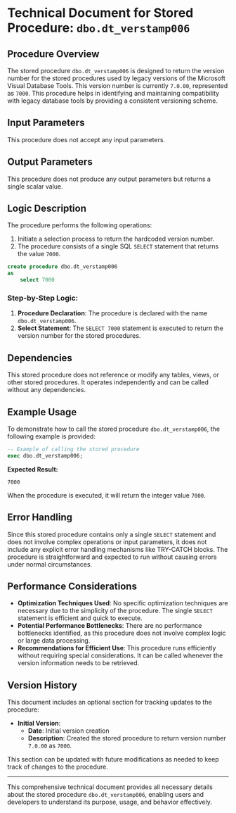 # Technical Document for Stored Procedure: `dbo.dt_verstamp006`

## Procedure Overview
The stored procedure `dbo.dt_verstamp006` is designed to return the version number for the stored procedures used by legacy versions of the Microsoft Visual Database Tools. This version number is currently `7.0.00`, represented as `7000`. This procedure helps in identifying and maintaining compatibility with legacy database tools by providing a consistent versioning scheme.

## Input Parameters
This procedure does not accept any input parameters.

## Output Parameters
This procedure does not produce any output parameters but returns a single scalar value.

## Logic Description
The procedure performs the following operations:

1. Initiate a selection process to return the hardcoded version number.
2. The procedure consists of a single SQL `SELECT` statement that returns the value `7000`.

```sql
create procedure dbo.dt_verstamp006
as
	select 7000
```

### Step-by-Step Logic:
1. **Procedure Declaration**: The procedure is declared with the name `dbo.dt_verstamp006`.
2. **Select Statement**: The `SELECT 7000` statement is executed to return the version number for the stored procedures.

## Dependencies
This stored procedure does not reference or modify any tables, views, or other stored procedures. It operates independently and can be called without any dependencies.

## Example Usage
To demonstrate how to call the stored procedure `dbo.dt_verstamp006`, the following example is provided:

```sql
-- Example of calling the stored procedure
exec dbo.dt_verstamp006;
```

**Expected Result:**
```
7000
```

When the procedure is executed, it will return the integer value `7000`.

## Error Handling
Since this stored procedure contains only a single `SELECT` statement and does not involve complex operations or input parameters, it does not include any explicit error handling mechanisms like TRY-CATCH blocks. The procedure is straightforward and expected to run without causing errors under normal circumstances.

## Performance Considerations
- **Optimization Techniques Used**: No specific optimization techniques are necessary due to the simplicity of the procedure. The single `SELECT` statement is efficient and quick to execute.
- **Potential Performance Bottlenecks**: There are no performance bottlenecks identified, as this procedure does not involve complex logic or large data processing.
- **Recommendations for Efficient Use**: This procedure runs efficiently without requiring special considerations. It can be called whenever the version information needs to be retrieved.

## Version History
This document includes an optional section for tracking updates to the procedure:
- **Initial Version**: 
  - **Date**: Initial version creation
  - **Description**: Created the stored procedure to return version number `7.0.00` as `7000`.

This section can be updated with future modifications as needed to keep track of changes to the procedure.

---

This comprehensive technical document provides all necessary details about the stored procedure `dbo.dt_verstamp006`, enabling users and developers to understand its purpose, usage, and behavior effectively.